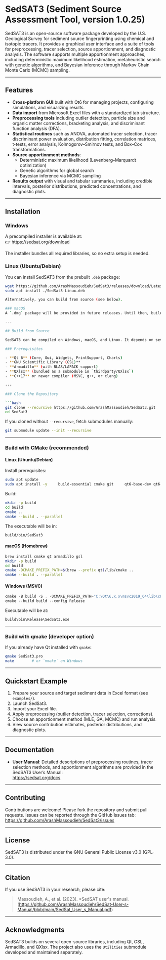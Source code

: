# SedSAT3 (Sediment Source Assessment Tool, version 1.0.25)

SedSAT3 is an open-source software package developed by the U.S. Geological Survey for sediment source fingerprinting using chemical and isotopic tracers. It provides a graphical user interface and a suite of tools for preprocessing, tracer selection, source apportionment, and diagnostic analysis. The software supports multiple apportionment approaches, including deterministic maximum likelihood estimation, metaheuristic search with genetic algorithms, and Bayesian inference through Markov Chain Monte Carlo (MCMC) sampling.

---

## Features

- **Cross-platform GUI** built with Qt6 for managing projects, configuring simulations, and visualizing results.  
- **Data import** from Microsoft Excel files with a standardized tab structure.  
- **Preprocessing tools** including outlier detection, particle size and organic matter corrections, bracketing analysis, and discriminant function analysis (DFA).  
- **Statistical routines** such as ANOVA, automated tracer selection, tracer discriminant power evaluation, distribution fitting, correlation matrices, t-tests, error analysis, Kolmogorov–Smirnov tests, and Box–Cox transformations.  
- **Source apportionment methods**:
  - Deterministic maximum likelihood (Levenberg–Marquardt optimization)  
  - Genetic algorithms for global search  
  - Bayesian inference via MCMC sampling  
- **Results output** with visual and tabular summaries, including credible intervals, posterior distributions, predicted concentrations, and diagnostic plots.  

---

## Installation

### Windows
A precompiled installer is available at:  
👉 https://sedsat.org/download  

The installer bundles all required libraries, so no extra setup is needed.  

### Linux (Ubuntu/Debian)

You can install SedSAT3 from the prebuilt `.deb` package:

```bash
wget https://github.com/ArashMassoudieh/SedSat3/releases/download/Latest/SedSat3-Linux.deb
sudo apt install ./SedSat3-Linux.deb

Alternatively, you can build from source (see below).  

### macOS
A `.dmg` package will be provided in future releases. Until then, build from source using CMake or qmake.  

---

## Build from Source

SedSAT3 can be compiled on Windows, macOS, and Linux. It depends on several third-party libraries and a Git submodule (**QXlsx**).  

### Prerequisites

- **Qt 6** (Core, Gui, Widgets, PrintSupport, Charts)  
- **GNU Scientific Library (GSL)**  
- **Armadillo** (with BLAS/LAPACK support)  
- **QXlsx** (bundled as a submodule in `thirdparty/QXlsx`)  
- **C++17** or newer compiler (MSVC, g++, or clang)  

---

### Clone the Repository

```bash
git clone --recursive https://github.com/ArashMassoudieh/SedSat3.git
cd SedSat3
```

If you cloned without `--recursive`, fetch submodules manually:

```bash
git submodule update --init --recursive
```

---

### Build with **CMake** (recommended)

#### Linux (Ubuntu/Debian)

Install prerequisites:

```bash
sudo apt update
sudo apt install -y     build-essential cmake git     qt6-base-dev qt6-base-dev-tools qt6-charts-dev     libarmadillo-dev libblas-dev liblapack-dev     libgsl-dev
```

Build:

```bash
mkdir -p build
cd build
cmake ..
cmake --build . --parallel
```

The executable will be in:

```
build/bin/SedSat3
```

#### macOS (Homebrew)

```bash
brew install cmake qt armadillo gsl
mkdir -p build
cd build
cmake -DCMAKE_PREFIX_PATH=$(brew --prefix qt)/lib/cmake ..
cmake --build . --parallel
```

#### Windows (MSVC)

```powershell
cmake -B build -S . -DCMAKE_PREFIX_PATH="C:\Qt\6.x.x\msvc2019_64\lib\cmake"
cmake --build build --config Release
```

Executable will be at:

```
build\bin\Release\SedSat3.exe
```

---

### Build with **qmake** (developer option)

If you already have Qt installed with `qmake`:

```bash
qmake SedSat3.pro
make        # or `nmake` on Windows
```

---

## Quickstart Example

1. Prepare your source and target sediment data in Excel format (see `examples/`).  
2. Launch SedSat3.  
3. Import your Excel file.  
4. Apply preprocessing (outlier detection, tracer selection, corrections).  
5. Choose an apportionment method (MLE, GA, MCMC) and run analysis.  
6. View source contribution estimates, posterior distributions, and diagnostic plots.  

---

## Documentation

- **User Manual**: Detailed descriptions of preprocessing routines, tracer selection methods, and apportionment algorithms are provided in the SedSAT3 User’s Manual:  
https://sedsat.org/docs  

---

## Contributing

Contributions are welcome! Please fork the repository and submit pull requests. Issues can be reported through the GitHub Issues tab:  
https://github.com/ArashMassoudieh/SedSat3/issues  

---

## License

SedSAT3 is distributed under the GNU General Public License v3.0 (GPL-3.0).

---

## Citation

If you use SedSAT3 in your research, please cite:

> Massoudieh, A., et al. (2023). *SedSAT user's manual. (https://github.com/ArashMassoudieh/SedSat-User-s-Manual/blob/main/SedSat_User_s_Manual.pdf)

---

## Acknowledgments

SedSAT3 builds on several open-source libraries, including Qt, GSL, Armadillo, and QXlsx. The project also uses the `Utilities` submodule developed and maintained separately.
